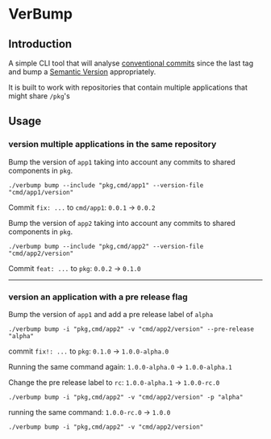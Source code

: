 # VerBump

## Introduction

A simple CLI tool that will analyse [conventional commits](https://www.conventionalcommits.org/en/v1.0.0/#summary) since the last tag and bump a [Semantic Version](https://semver.org/) appropriately.

It is built to work with repositories that contain multiple applications that might share `/pkg`'s

## Usage

### version multiple applications in the same repository

Bump the version of `app1` taking into account any commits to shared components in `pkg`.
```
./verbump bump --include "pkg,cmd/app1" --version-file "cmd/app1/version"
```

Commit `fix: ...` to `cmd/app1`: `0.0.1` -> `0.0.2`

Bump the version of `app2` taking into account any commits to shared components in `pkg`.
```
./verbump bump --include "pkg,cmd/app2" --version-file "cmd/app2/version"
```

Commit `feat: ...` to `pkg`: `0.0.2` -> `0.1.0`

---

### version an application with a pre release flag

Bump the version of `app1` and add a pre release label of `alpha`

```
./verbump bump -i "pkg,cmd/app2" -v "cmd/app2/version" --pre-release "alpha"
```

commit `fix!: ...` to `pkg`: `0.1.0` -> `1.0.0-alpha.0`

Running the same command again: `1.0.0-alpha.0` -> `1.0.0-alpha.1`

Change the pre release label to `rc`: `1.0.0-alpha.1` -> `1.0.0-rc.0`

```
./verbump bump -i "pkg,cmd/app2" -v "cmd/app2/version" -p "alpha"
```

running the same command: `1.0.0-rc.0` -> `1.0.0`

```
./verbump bump -i "pkg,cmd/app2" -v "cmd/app2/version"
```
